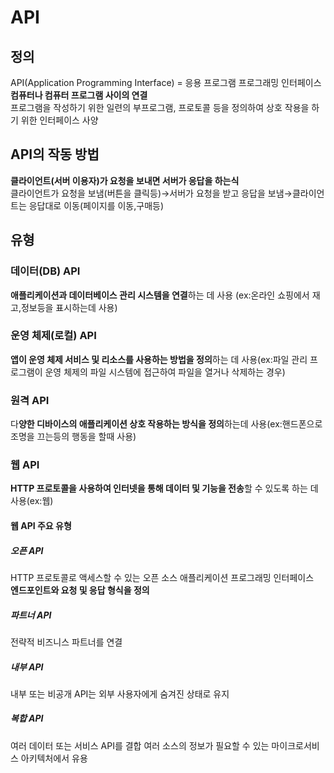 # API
## 정의
API(Application Programming Interface) = 응용 프로그램 프로그래밍 인터페이스  
**컴퓨터나 컴퓨터 프로그램 사이의 연결**  
프로그램을 작성하기 위한 일련의 부프로그램, 프로토콜 등을 정의하여 상호 작용을 하기 위한 인터페이스 사양
## API의 작동 방법
**클라이언트(서버 이용자)가 요청을 보내면 서버가 응답을 하는식**  
클라이언트가 요청을 보냄(버튼을 클릭등)→서버가 요청을 받고 응답을 보냄→클라이언트는 응답대로 이동(페이지를 이동,구매등)  
## 유형
### 데이터(DB) API
**애플리케이션과 데이터베이스 관리 시스템을 연결**하는 데 사용 (ex:온라인 쇼핑에서 재고,정보등을 표시하는데 사용)
### 운영 체제(로컬) API
**앱이 운영 체제 서비스 및 리소스를 사용하는 방법을 정의**하는 데 사용(ex:파일 관리 프로그램이 운영 체제의 파일 시스템에 접근하여 파일을 열거나 삭제하는 경우)
### 원격 API
다**양한 디바이스의 애플리케이션 상호 작용하는 방식을 정의**하는데 사용(ex:핸드폰으로 조명을 끄는등의 행동을 할때 사용)
### 웹 API
**HTTP 프로토콜을 사용하여 인터넷을 통해 데이터 및 기능을 전송**할 수 있도록 하는 데 사용(ex:웹)
#### 웹 API 주요 유형
##### 오픈 API
HTTP 프로토콜로 액세스할 수 있는 오픈 소스 애플리케이션 프로그래밍 인터페이스  
**엔드포인트와 요청 및 응답 형식을 정의**  
##### 파트너 API
전략적 비즈니스 파트너를 연결
##### 내부 API
내부 또는 비공개 API는 외부 사용자에게 숨겨진 상태로 유지
##### 복합 API
여러 데이터 또는 서비스 API를 결합
여러 소스의 정보가 필요할 수 있는 마이크로서비스 아키텍처에서 유용


